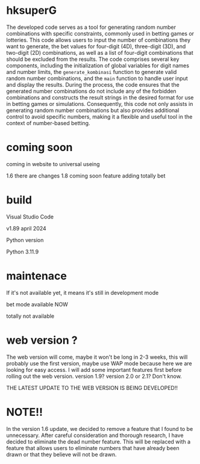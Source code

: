 # hksuperG

The developed code serves as a tool for generating random number combinations with specific constraints, commonly used in betting games or lotteries. This code allows users to input the number of combinations they want to generate, the bet values for four-digit (4D), three-digit (3D), and two-digit (2D) combinations, as well as a list of four-digit combinations that should be excluded from the results. The code comprises several key components, including the initialization of global variables for digit names and number limits, the `generate_kombinasi` function to generate valid random number combinations, and the `main` function to handle user input and display the results. During the process, the code ensures that the generated number combinations do not include any of the forbidden combinations and constructs the result strings in the desired format for use in betting games or simulations. Consequently, this code not only assists in generating random number combinations but also provides additional control to avoid specific numbers, making it a flexible and useful tool in the context of number-based betting.

# coming soon
coming in website to universal useing

1.6 there are changes
1.8 coming soon feature adding totally bet


# build
Visual Studio Code

v1.89 april 2024

Python version

Python 3.11.9

# maintenace
If it's not available yet, it means it's still in development mode

bet mode available NOW

totally not available

# web version ?

The web version will come, maybe it won't be long in 2-3 weeks, this will probably use the first version, maybe use WAP mode because here we are looking for easy access. I will add some important features first before rolling out the web version. version 1.9? version 2.0 or 2.1? Don't know.

THE LATEST UPDATE TO THE WEB VERSION IS BEING DEVELOPED!!

# NOTE!!

In the version 1.6 update, we decided to remove a feature that I found to be unnecessary. After careful consideration and thorough research, I have decided to eliminate the dead number feature. This will be replaced with a feature that allows users to eliminate numbers that have already been drawn or that they believe will not be drawn.

